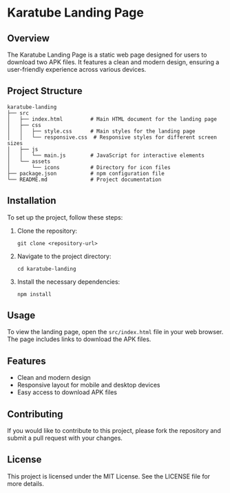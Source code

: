 # Karatube Landing Page

## Overview
The Karatube Landing Page is a static web page designed for users to download two APK files. It features a clean and modern design, ensuring a user-friendly experience across various devices.

## Project Structure
```
karatube-landing
├── src
│   ├── index.html         # Main HTML document for the landing page
│   ├── css
│   │   ├── style.css      # Main styles for the landing page
│   │   └── responsive.css  # Responsive styles for different screen sizes
│   ├── js
│   │   └── main.js        # JavaScript for interactive elements
│   └── assets
│       └── icons          # Directory for icon files
├── package.json           # npm configuration file
└── README.md              # Project documentation
```

## Installation
To set up the project, follow these steps:

1. Clone the repository:
   ```
   git clone <repository-url>
   ```

2. Navigate to the project directory:
   ```
   cd karatube-landing
   ```

3. Install the necessary dependencies:
   ```
   npm install
   ```

## Usage
To view the landing page, open the `src/index.html` file in your web browser. The page includes links to download the APK files.

## Features
- Clean and modern design
- Responsive layout for mobile and desktop devices
- Easy access to download APK files

## Contributing
If you would like to contribute to this project, please fork the repository and submit a pull request with your changes.

## License
This project is licensed under the MIT License. See the LICENSE file for more details.